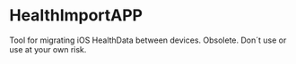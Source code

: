 # HealthImportAPP
Tool for migrating iOS HealthData between devices. Obsolete. Don´t use or use at your own risk.
